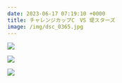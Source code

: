 ```yaml
---
date: 2023-06-17 07:19:10 +0000
title: チャレンジカップC　VS 堤スターズ
image: /img/dsc_0365.jpg
---
```

![](/img/dsc_0381.jpg)

![](/img/dsc_0389.jpg)

![](/img/dsc_0393.jpg)

